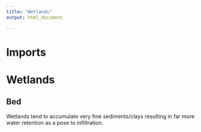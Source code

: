 ```yaml
---
title: "Wetlands"
output: html_document

---
```


# Imports

# Wetlands

## Bed
Wetlands tend to accumulate very fine sediments/clays resulting in far more water retention as a pose to infiltration.

